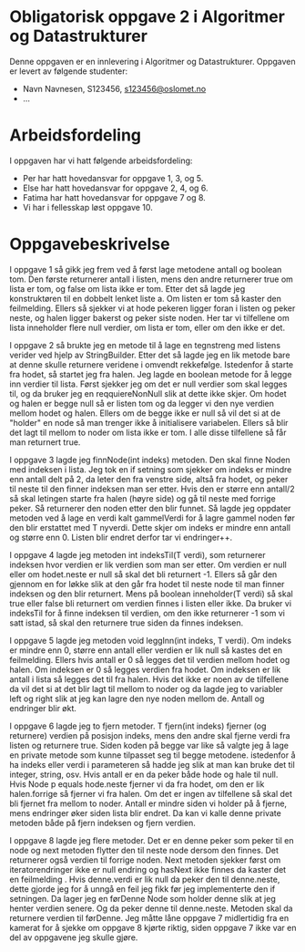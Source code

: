 # Obligatorisk oppgave 2 i Algoritmer og Datastrukturer

Denne oppgaven er en innlevering i Algoritmer og Datastrukturer. 
Oppgaven er levert av følgende studenter:
* Navn Navnesen, S123456, s123456@oslomet.no
* ...

# Arbeidsfordeling

I oppgaven har vi hatt følgende arbeidsfordeling:
* Per har hatt hovedansvar for oppgave 1, 3, og 5. 
* Else har hatt hovedansvar for oppgave 2, 4, og 6. 
* Fatima har hatt hovedansvar for oppgave 7 og 8. 
* Vi har i fellesskap løst oppgave 10. 

# Oppgavebeskrivelse

I oppgave 1 så gikk jeg frem ved å først lage metodene antall og boolean tom. Den første returnerer antall i listen, mens den
andre returnerer true om lista er tom, og false om lista ikke er tom. Etter det så lagde jeg konstruktøren
til en dobbelt lenket liste a. Om listen er tom så kaster den feilmelding. Ellers så sjekker vi at hode pekeren ligger foran i listen og
peker neste, og halen ligger bakerst og peker siste noden. Her tar vi tilfellene om lista inneholder flere null verdier, om lista er tom, eller om den ikke er det.

I oppgave 2 så brukte jeg en metode til å lage en tegnstreng med listens verider ved hjelp av
StringBuilder. Etter det så lagde jeg en lik metode bare at denne skulle returnere veridene i omvendt rekkefølge. Istedenfor å starte
fra hodet, så startet jeg fra halen.
Jeg lagde en boolean metode for å legge inn verdier til lista. Først sjekker jeg om det er null verdier som skal legges til,
og da bruker jeg en reqquiereNonNull slik at dette ikke skjer. Om hodet og halen er begge null så er listen tom og da legger vi
den nye verdien mellom hodet og halen. Ellers om de begge ikke er null så vil det si at de "holder" en node så man trenger ikke å initialisere
variabelen. Ellers så blir det lagt til mellom to noder om lista ikke er tom. I alle disse tilfellene så får man returnert true.

I oppgave 3 lagde jeg finnNode(int indeks) metoden. Den skal finne Noden med indeksen i lista. Jeg tok en if setning som sjekker om indeks er mindre enn antall delt på 2, da leter den fra venstre side, altså fra hodet,
og peker til neste til den finner indeksen man ser etter. Hvis den er større enn antall/2 så skal letingen
starte fra halen (høyre side) og gå til neste med forrige peker. Så returnerer den noden etter den blir funnet.
Så lagde jeg oppdater metoden ved å lage en verdi kalt gammelVerdi for å lagre gammel noden før den blir erstattet med T nyverdi. Dette skjer om
indeks er mindre enn antall og større enn 0. Listen blir endret derfor tar vi endringer++.

I oppgave 4  lagde jeg metoden int indeksTil(T verdi), som returnerer indeksen hvor verdien er lik verdien som man ser etter. Om verdien er null eller om hodet.neste er null så skal det bli returnert -1.
Ellers så går den gjennom en for løkke slik at den går fra hodet til neste node til man finner indeksen og den blir returnert. Mens på boolean inneholder(T verdi) så skal true eller false bli returnert
om verdien finnes i listen eller ikke. Da bruker vi indeksTil for å finne indeksen til verdien, om den ikke returnerer -1 som vi satt istad, så skal 
den returnere true siden da finnes indeksen. 

I oppgave 5 lagde jeg metoden void leggInn(int indeks, T verdi). Om indeks er mindre enn 0,
større enn antall eller verdien er lik null så kastes det en feilmelding. Ellers hvis antall er 0 så legges det til verdien mellom
hodet og halen. Om indeksen er 0 så legges verdien fra hodet. Om indeksen er lik antall i lista så legges det til fra halen. Hvis det ikke er noen av de tilfellene 
da vil det si at det blir lagt til mellom to noder og da lagde jeg to variabler left og right slik at jeg kan lagre den nye noden mellom de. Antall og endringer blir økt.

I oppgave 6 lagde jeg to fjern metoder. T fjern(int indeks) fjerner (og returnere) verdien på posisjon indeks, mens den andre skal fjerne verdi fra listen og returnere true.
Siden koden på begge var like så valgte jeg å lage en private metode som kunne tilpasset seg til begge metodene.
istedenfor å ha indeks eller verdi i parameteren så hadde jeg <T> slik at man kan bruke det til integer, string, osv.
Hvis antall er en da peker både hode og hale til null. Hvis Node<T> p equals hode.neste fjerner vi da fra hodet, om den er lik halen.forrige så fjerner vi fra halen. Om det er ingen av tilfellene
så skal det bli fjernet fra mellom to noder.
Antall er mindre siden vi holder på å fjerne, mens endringer øker siden lista blir endret.
Da kan vi kalle denne private metoden både på fjern indeksen og fjern verdien.

I oppgave 8 lagde jeg flere metoder. Det er en denne peker som peker til en node og next metoden 
flytter den til neste node dersom den finnes. Det returnerer også verdien til forrige noden. Next metoden sjekker først om iteratorendringer ikke er null endring
og hasNext ikke finnes da kaster det en feilmelding . Hvis denne.verdi er lik null da peker den til denne.neste, dette gjorde jeg
for å unngå en feil jeg fikk før jeg implementerte den if setningen. Da lager jeg en førDenne Node som holder denne slik at jeg henter verdien senere.
Og da peker denne til denne.neste. Metoden skal da returnere verdien til førDenne. Jeg måtte låne oppgave 7 midlertidig fra en kamerat for å sjekke om oppgave 8 kjørte riktig, siden oppgave 7 ikke var en del av oppgavene
jeg skulle gjøre.